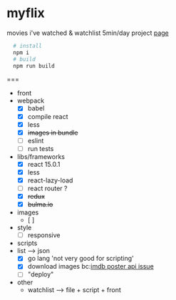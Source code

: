 # myflix

movies i've watched &amp; watchlist
5min/day project
[page](http://mmasriera.github.com/myflix)

```bash
  # install
  npm i
  # build
  npm run build
```

===

- front
 - webpack
    - [x] babel
    - [x] compile react
    - [x] less
    - [x] ~~images in bundle~~
    - [ ] eslint
    - [ ] run tests
 - libs/frameworks
    - [x] react 15.0.1
    - [x] less
    - [x] react-lazy-load
    - [ ] react router ?
    - [x] ~~redux~~
    - [x] ~~bulma.io~~
 - images
    - [ ]  
 - style
   - [ ] responsive
- scripts
 - list --> json
    - [x] go lang 'not very good for scripting'
    - [x] download images bc:[imdb poster api issue](http://stackoverflow.com/questions/28676608/403-error-for-loading-image-from-http-and-not-https/28676680#28676680)
    - [ ] "deploy"
- other
  - watchlist --> file + script + front
